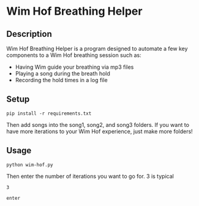 # Wim Hof Breathing Helper
## Description
Wim Hof Breathing Helper is a program designed to automate a few key components to a Wim Hof breathing session such as:

- Having Wim guide your breathing via mp3 files
- Playing a song during the breath hold
- Recording the hold times in a log file

## Setup
`pip install -r requirements.txt`

Then add songs into the song1, song2, and song3 folders. If you want to have more iterations to your Wim Hof experience, just make more folders!

## Usage
`python wim-hof.py`

Then enter the number of iterations you want to go for. 3 is typical

`3`

`enter`
